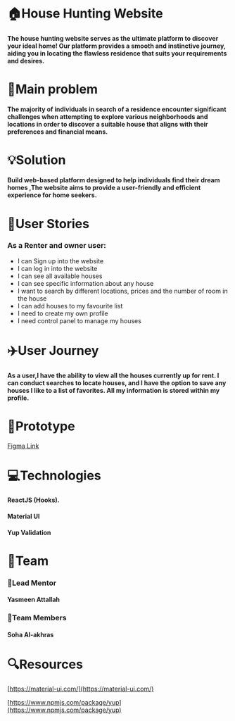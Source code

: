 # 🏠House Hunting Website 
#### The house hunting website serves as the ultimate platform to discover your ideal home! Our platform provides a smooth and instinctive journey, aiding you in locating the flawless residence that suits your requirements and desires.
# 🚩Main problem 
####  The majority of individuals in search of a residence encounter significant challenges when attempting to explore various neighborhoods and locations in order to discover a suitable house that aligns with their preferences and financial means.
# 💡Solution 
#### Build web-based platform designed to help individuals find their dream homes ,The website aims to provide a user-friendly and efficient experience for home seekers.
# 📝User Stories
### As a Renter and owner user:
  - I can Sign up into the website
  - I can log in into the website
  - I can see all available houses
 -  I can see specific information about any house
 -  I want to search by different locations, prices and the number of room in the house
 -  I can add houses to my favourite list
 -  I need to create my own profile
 -  I need control panel to manage my houses

# ✈️User Journey 
#### As a user,I have the ability to view all the houses currently up for rent. I can conduct searches to locate houses, and I have the option to save any houses I like to a list of favorites. All my information is stored within my profile.

# 🎨Prototype 
[Figma Link](https://www.figma.com/file/D4zdVZLmxtdZJkfiswjlyv/House-Hunting?type=design&node-id=0-1&mode=design&t=8BeMuyDR1R3iCg3W-0](https://www.figma.com/file/c2EQJ3W1lSobO8MGnvLbzR/House-Hunting?type=design&node-id=0%3A1&mode=design&t=3RL4gvyHrsrDmocV-1))

# 💻Technologies 
#### ReactJS (Hooks).
#### Material UI
#### Yup Validation
# 👥Team
### 👤Lead Mentor 
#### Yasmeen Attallah
### 👤Team Members 
#### Soha Al-akhras
# 🔍Resources 
 [https://material-ui.com/](https://material-ui.com/)
 
[https://www.npmjs.com/package/yup](https://www.npmjs.com/package/yup)





